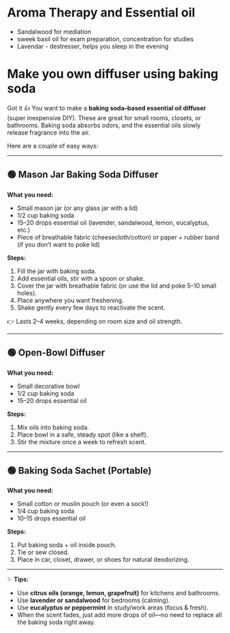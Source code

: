 # Aroma Therapy and Essential oil
- Sandalwood for mediation
- sweek basil oil for exam preparation, concentration for studies
- Lavendar - destresser, helps you sleep in the evening

# Make you own diffuser using baking soda
Got it 👍 You want to make a **baking soda–based essential oil diffuser** (super inexpensive DIY). These are great for small rooms, closets, or bathrooms. Baking soda absorbs odors, and the essential oils slowly release fragrance into the air.

Here are a couple of easy ways:

---

## 🟢 Mason Jar Baking Soda Diffuser

**What you need:**

* Small mason jar (or any glass jar with a lid)
* 1/2 cup baking soda
* 15–20 drops essential oil (lavender, sandalwood, lemon, eucalyptus, etc.)
* Piece of breathable fabric (cheesecloth/cotton) or paper + rubber band (if you don’t want to poke lid)

**Steps:**

1. Fill the jar with baking soda.
2. Add essential oils, stir with a spoon or shake.
3. Cover the jar with breathable fabric (or use the lid and poke 5–10 small holes).
4. Place anywhere you want freshening.
5. Shake gently every few days to reactivate the scent.

👉 Lasts 2–4 weeks, depending on room size and oil strength.

---

## 🟢 Open-Bowl Diffuser

**What you need:**

* Small decorative bowl
* 1/2 cup baking soda
* 15–20 drops essential oil

**Steps:**

1. Mix oils into baking soda.
2. Place bowl in a safe, steady spot (like a shelf).
3. Stir the mixture once a week to refresh scent.

---

## 🟢 Baking Soda Sachet (Portable)

**What you need:**

* Small cotton or muslin pouch (or even a sock!)
* 1/4 cup baking soda
* 10–15 drops essential oil

**Steps:**

1. Put baking soda + oil inside pouch.
2. Tie or sew closed.
3. Place in car, closet, drawer, or shoes for natural deodorizing.

---

✨ **Tips:**

* Use **citrus oils (orange, lemon, grapefruit)** for kitchens and bathrooms.
* Use **lavender or sandalwood** for bedrooms (calming).
* Use **eucalyptus or peppermint** in study/work areas (focus & fresh).
* When the scent fades, just add more drops of oil—no need to replace all the baking soda right away.


